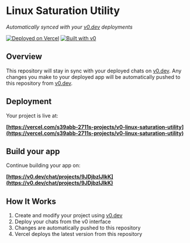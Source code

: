 # Linux Saturation Utility

*Automatically synced with your [v0.dev](https://v0.dev) deployments*

[![Deployed on Vercel](https://img.shields.io/badge/Deployed%20on-Vercel-black?style=for-the-badge&logo=vercel)](https://vercel.com/s39abb-2711s-projects/v0-linux-saturation-utility)
[![Built with v0](https://img.shields.io/badge/Built%20with-v0.dev-black?style=for-the-badge)](https://v0.dev/chat/projects/9JDjbzIJlkK)

## Overview

This repository will stay in sync with your deployed chats on [v0.dev](https://v0.dev).
Any changes you make to your deployed app will be automatically pushed to this repository from [v0.dev](https://v0.dev).

## Deployment

Your project is live at:

**[https://vercel.com/s39abb-2711s-projects/v0-linux-saturation-utility](https://vercel.com/s39abb-2711s-projects/v0-linux-saturation-utility)**

## Build your app

Continue building your app on:

**[https://v0.dev/chat/projects/9JDjbzIJlkK](https://v0.dev/chat/projects/9JDjbzIJlkK)**

## How It Works

1. Create and modify your project using [v0.dev](https://v0.dev)
2. Deploy your chats from the v0 interface
3. Changes are automatically pushed to this repository
4. Vercel deploys the latest version from this repository
